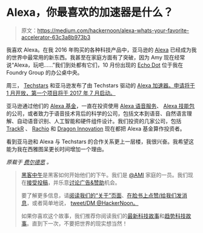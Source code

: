 # Alexa，你最喜欢的加速器是什么？

> 原文：<https://medium.com/hackernoon/alexa-whats-your-favorite-accelerator-63c3a8b973b3>

我喜欢 Alexa。在我 2016 年购买的各种科技产品中，亚马逊的 [Alexa](https://hackernoon.com/tagged/alexa) 已经成为我的世界中最常用的新东西。我甚至在家庭方面有了突破，因为 Amy 现在经常说“Alexa，玩吧……”我们到处都有它们，10 月份出现的 [Echo Dot](http://amzn.to/2fRJf5V) 位于我在 Foundry Group 的办公桌中央。

周三， [Techstars](https://hackernoon.com/tagged/techstarts) 和亚马逊发布了由 Techstars 驱动的 [Alexa 加速器。申请将于 1 月开放，第一个项目将于 2017 年 7 月启动。](http://www.techstars.com/content/accelerators/announcing-alexa-accelerator-powered-techstars/)

亚马逊通过他们的 [Alexa 基金](https://developer.amazon.com/alexa-fund)，一直在投资使用 [Alexa 语音服务](https://developer.amazon.com/alexa-voice-service)、 [Alexa 技能包](https://developer.amazon.com/alexa-skills-kit)的公司，或者致力于语音技术背后的科学的公司，包括文本到语音、自然语言理解、自动语音识别、人工智能和硬件组件设计。我们投资的几家公司，包括 [TrackR](https://thetrackr.com/) 、 [Rachio](http://rachio.com/) 和 [Dragon Innovation](https://www.dragoninnovation.com/) 现在都把 Alexa 基金算作投资者。

看到亚马逊和 Alexa 与 Techstars 的合作关系更上一层楼，我很兴奋。我希望这能为我在西雅图呆更长时间增加一个理由。

*原载于* [*费尔德思*](http://www.feld.com/archives/2016/12/alexa-whats-favorite-accelerator.html) *。*

> [黑客中午](http://bit.ly/Hackernoon)是黑客如何开始他们的下午。我们是 [@AMI](http://bit.ly/atAMIatAMI) 家庭的一员。我们现在[接受投稿](http://bit.ly/hackernoonsubmission)，并乐意[讨论广告&赞助](mailto:partners@amipublications.com)机会。
> 
> 要了解更多信息，请[阅读我们的“关于”页面](https://goo.gl/4ofytp)、[在脸书上点赞/给我们发消息](http://bit.ly/HackernoonFB)，或者简单地说， [tweet/DM @HackerNoon。](https://goo.gl/k7XYbx)
> 
> 如果你喜欢这个故事，我们推荐你阅读我们的[最新科技故事](http://bit.ly/hackernoonlatestt)和[趋势科技故事](https://hackernoon.com/trending)。直到下一次，不要把世界的现实想当然！